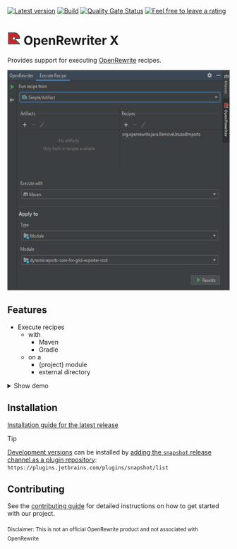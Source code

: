 [![Latest version](https://img.shields.io/jetbrains/plugin/v/23896?logo=jetbrains)](https://plugins.jetbrains.com/plugin/23896)
[![Build](https://img.shields.io/github/actions/workflow/status/xdev-software/intellij-plugin-openrewriter/checkBuild.yml?branch=develop)](https://github.com/xdev-software/intellij-plugin-openrewriter/actions/workflows/checkBuild.yml?query=branch%3Adevelop)
[![Quality Gate Status](https://sonarcloud.io/api/project_badges/measure?project=xdev-software_intellij-plugin-openrewriter&metric=alert_status)](https://sonarcloud.io/dashboard?id=xdev-software_intellij-plugin-openrewriter)
[![Feel free to leave a rating](https://img.shields.io/jetbrains/plugin/r/rating/23896?style=social&logo=jetbrains&label=Feel%20free%20to%20leave%20a%20rating)](https://plugins.jetbrains.com/plugin/23896/reviews)

# <img alt="OpenRewriter Plugin icon light" src="./src/main/resources/META-INF/pluginIcon.svg" height="30"> OpenRewriter X

Provides support for executing [OpenRewrite](https://github.com/openrewrite) recipes.

<img alt="Demo" src="assets/demo.png" height="500" />

## Features

* Execute recipes
  * with
    * Maven
    * Gradle
  * on a
    * (project) module
    * external directory

<details>
  <summary>Show demo</summary>
  
  ![demo](assets/demo.avif)
</details>

## Installation
[Installation guide for the latest release](https://github.com/xdev-software/intellij-plugin-openrewriter/releases/latest#Installation)

> [!TIP]  
> [Development versions](https://plugins.jetbrains.com/plugin/23896/versions/snapshot) can be installed by [adding the ``snapshot`` release channel as a plugin repository](https://www.jetbrains.com/help/idea/managing-plugins.html#repos):<br/>
> ``https://plugins.jetbrains.com/plugins/snapshot/list``

## Contributing
See the [contributing guide](./CONTRIBUTING.md) for detailed instructions on how to get started with our project.

<sub>Disclaimer: This is not an official OpenRewrite product and not associated with OpenRewrite</sub>
